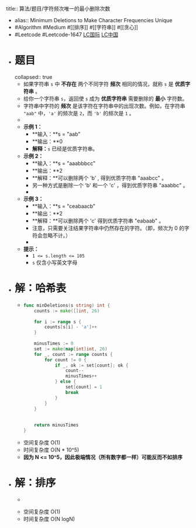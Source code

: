 title:: 算法/题目/字符频次唯一的最小删除次数

- alias:: Minimum Deletions to Make Character Frequencies Unique
- #Algorithm #Medium #[[排序]] #[[字符串]] #[[贪心]]
- #Leetcode #Leetcode-1647 [LC国际](https://leetcode.com/problems/minimum-deletions-to-make-character-frequencies-unique/) [LC中国](https://leetcode-cn.com/problems/minimum-deletions-to-make-character-frequencies-unique/)
- # 题目
  collapsed:: true
	- 如果字符串 `s` 中 **不存在** 两个不同字符 **频次** 相同的情况，就称 `s` 是 **优质字符串** 。
	- 给你一个字符串 `s`，返回使 `s` 成为 **优质字符串** 需要删除的 **最小** 字符数。
	- 字符串中字符的 **频次** 是该字符在字符串中的出现次数。例如，在字符串 `"aab"` 中，`'a'` 的频次是 `2`，而 `'b'` 的频次是 `1` 。
	-
	- **示例 1：**
		- **输入：**s = "aab"
		- **输出：**0
		- **解释：**`s` 已经是优质字符串。
	- **示例 2：**
		- **输入：**s = "aaabbbcc"
		- **输出：**2
		- **解释：**可以删除两个 'b' , 得到优质字符串 "aaabcc" 。
		- 另一种方式是删除一个 'b' 和一个 'c' ，得到优质字符串 "aaabbc" 。
		-
	- **示例 3：**
		- **输入：**s = "ceabaacb"
		- **输出：**2
		- **解释：**可以删除两个 'c' 得到优质字符串 "eabaab" 。
		- 注意，只需要关注结果字符串中仍然存在的字符。（即，频次为 0 的字符会忽略不计。）
		-
	- **提示：**
		- `1 <= s.length <= 105`
		- `s` 仅含小写英文字母
- # 解：哈希表
	- ```go
	  func minDeletions(s string) int {
	      counts := make([]int, 26)
	      
	      for i := range s {
	          counts[s[i] - 'a']++
	      }
	      
	      minusTimes := 0
	      set := make(map[int]int, 26)
	      for _, count := range counts {
	          for count != 0 {
	              if _, ok := set[count]; ok {
	                  count--
	                  minusTimes++
	              } else {
	                  set[count] = 1
	                  break
	              }
	          }
	      }
	      
	      
	      return minusTimes
	  }
	  ```
	- 空间复杂度 O(1)
	- 时间复杂度 O(N * 10^5)
	- **因为 N <= 10^5，因此极端情况（所有数字都一样）可能反而不如排序**
- # 解：排序
	- ```go
	  ```
	- 空间复杂度 O(1)
	- 时间复杂度 O(N logN)